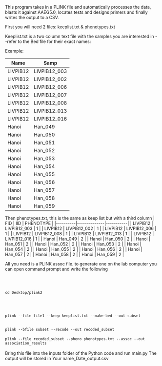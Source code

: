 This program takes in a PLINK file and automatically processes the data, blasts it against AAEG5.0, locates tests and designs primers and finally writes the output to a CSV.

First you will need 2 files:
keeplist.txt & phenotypes.txt

Keeplist.txt
is a two column text file with the samples you are interested in --refer to the Bed file for their exact names:

Example:

| Name     | Samp         |
|----------|--------------|
| LIVPIB12 | LIVPIB12_003 |
| LIVPIB12 | LIVPIB12_002 |
| LIVPIB12 | LIVPIB12_006 |
| LIVPIB12 | LIVPIB12_007 |
| LIVPIB12 | LIVPIB12_008 |
| LIVPIB12 | LIVPIB12_013 |
| LIVPIB12 | LIVPIB12_016 |
| Hanoi    | Han_049      |
| Hanoi    | Han_050      |
| Hanoi    | Han_051      |
| Hanoi    | Han_052      |
| Hanoi    | Han_053      |
| Hanoi    | Han_054      |
| Hanoi    | Han_055      |
| Hanoi    | Han_056      |
| Hanoi    | Han_057      |
| Hanoi    | Han_058      |
| Hanoi    | Han_059      |

Then phenotypes.txt, this is the same as keep list but with a third column
| FID      | IID          | PHENOTYPE |
|----------|--------------|-----------|
| LIVPIB12 | LIVPIB12_003 | 1         |
| LIVPIB12 | LIVPIB12_002 | 1         |
| LIVPIB12 | LIVPIB12_006 | 1         |
| LIVPIB12 | LIVPIB12_008 | 1         |
| LIVPIB12 | LIVPIB12_013 | 1         |
| LIVPIB12 | LIVPIB12_016 | 1         |
| Hanoi    | Han_049      | 2         |
| Hanoi    | Han_050      | 2         |
| Hanoi    | Han_051      | 2         |
| Hanoi    | Han_052      | 2         |
| Hanoi    | Han_053      | 2         |
| Hanoi    | Han_054      | 2         |
| Hanoi    | Han_055      | 2         |
| Hanoi    | Han_056      | 2         |
| Hanoi    | Han_057      | 2         |
| Hanoi    | Han_058      | 2         |
| Hanoi    | Han_059      | 2         |

All you need is a PLINK assoc file. to generate one on the lab computer you can open command prompt and write the following

<br>
<br>

`
cd Desktop/plink2
`

<br>
<br>

`
plink --file file1 --keep keeplist.txt --make-bed --out subset
`
<br>
<br>

`
plink --bfile subset --recode --out recoded_subset
`
<br>
<br>
`
plink --file recoded_subset --pheno phenotypes.txt --assoc --out association_results
`
<br>
<br>
Bring this file into the inputs folder of the Python code and run main.py
The output will be stored in Your name_Date_output.csv


